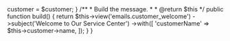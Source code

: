

<?php

namespace App\Mail;

use Illuminate\Bus\Queueable;
use Illuminate\Contracts\Queue\ShouldQueue;
use Illuminate\Mail\Mailable;
use Illuminate\Mail\Mailables\Content;
use Illuminate\Mail\Mailables\Envelope;
use Illuminate\Queue\SerializesModels;
class CustomerWelcomeMail extends Mailable
{
    use Queueable, SerializesModels;

    public $customer;

    /**
     * Create a new message instance.
     *
     * @return void
     */
    public function __construct($customer)
    {
        $this->customer = $customer;
    }

    /**
     * Build the message.
     *
     * @return $this
     */
    public function build()
    {
        return $this->view('emails.customer_welcome')
            ->subject('Welcome to Our Service Center')
            ->with([
                'customerName' => $this->customer->name,
            ]);
    }
}
